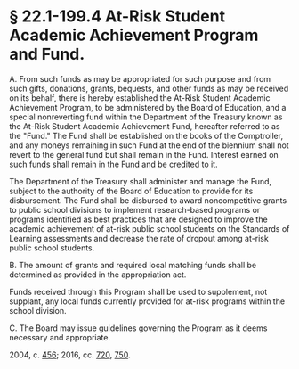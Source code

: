 # § 22.1-199.4 At-Risk Student Academic Achievement Program and Fund.

<p>A. From such funds as may be appropriated for such purpose and from such gifts, donations, grants, bequests, and other funds as may be received on its behalf, there is hereby established the At-Risk Student Academic Achievement Program, to be administered by the Board of Education, and a special nonreverting fund within the Department of the Treasury known as the At-Risk Student Academic Achievement Fund, hereafter referred to as the "Fund." The Fund shall be established on the books of the Comptroller, and any moneys remaining in such Fund at the end of the biennium shall not revert to the general fund but shall remain in the Fund. Interest earned on such funds shall remain in the Fund and be credited to it.</p><p>The Department of the Treasury shall administer and manage the Fund, subject to the authority of the Board of Education to provide for its disbursement. The Fund shall be disbursed to award noncompetitive grants to public school divisions to implement research-based programs or programs identified as best practices that are designed to improve the academic achievement of at-risk public school students on the Standards of Learning assessments and decrease the rate of dropout among at-risk public school students.</p><p>B. The amount of grants and required local matching funds shall be determined as provided in the appropriation act.</p><p>Funds received through this Program shall be used to supplement, not supplant, any local funds currently provided for at-risk programs within the school division.</p><p>C. The Board may issue guidelines governing the Program as it deems necessary and appropriate.</p><p>2004, c. <a href='http://lis.virginia.gov/cgi-bin/legp604.exe?041+ful+CHAP0456'>456</a>; 2016, cc. <a href='http://lis.virginia.gov/cgi-bin/legp604.exe?161+ful+CHAP0720'>720</a>, <a href='http://lis.virginia.gov/cgi-bin/legp604.exe?161+ful+CHAP0750'>750</a>.</p>